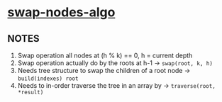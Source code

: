 # [swap-nodes-algo](https://www.hackerrank.com/challenges/swap-nodes-algo/problem)

## NOTES

1. Swap operation all nodes at (h % k) == 0, h = current depth
2. Swap operation actually do by the roots at h-1           -> `swap(root, k, h)`
3. Needs tree structure to swap the children of a root node -> `build(indexes) root`
4. Needs to in-order traverse the tree in an array by       -> `traverse(root, *result)`
